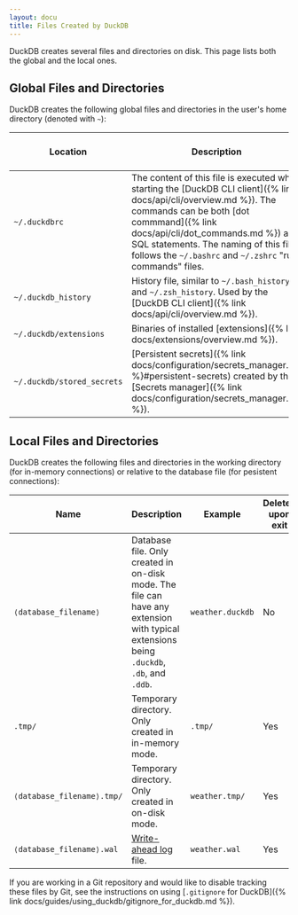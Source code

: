 ```yaml
---
layout: docu
title: Files Created by DuckDB
---
```


DuckDB creates several files and directories on disk. This page lists both the global and the local ones.

## Global Files and Directories

DuckDB creates the following global files and directories in the user's home directory (denoted with `~`):

| Location | Description | Shared between versions | Shared between clients |
|-------|-------------------|--|--|
| `~/.duckdbrc` | The content of this file is executed when starting the [DuckDB CLI client]({% link docs/api/cli/overview.md %}). The commands can be both [dot commmand]({% link docs/api/cli/dot_commands.md %}) and SQL statements. The naming of this file follows the `~/.bashrc` and `~/.zshrc` "run commands" files. | Yes | Only used by CLI |
| `~/.duckdb_history` | History file, similar to `~/.bash_history` and `~/.zsh_history`. Used by the [DuckDB CLI client]({% link docs/api/cli/overview.md %}). | Yes | Only used by CLI |
| `~/.duckdb/extensions` | Binaries of installed [extensions]({% link docs/extensions/overview.md %}). | No | Yes |
| `~/.duckdb/stored_secrets` | [Persistent secrets]({% link docs/configuration/secrets_manager.md %}#persistent-secrets) created by the [Secrets manager]({% link docs/configuration/secrets_manager.md %}). | Yes | Yes |

## Local Files and Directories

DuckDB creates the following files and directories in the working directory (for in-memory connections) or relative to the database file (for pesistent connections):

| Name | Description | Example | Deleted upon exit |
|-------|-------------------|---|--|
| `⟨database_filename⟩` | Database file. Only created in on-disk mode. The file can have any extension with typical extensions being `.duckdb`, `.db`, and `.ddb`. | `weather.duckdb` |  No |
| `.tmp/` | Temporary directory. Only created in in-memory mode. | `.tmp/` | Yes |
| `⟨database_filename⟩.tmp/` | Temporary directory. Only created in on-disk mode. | `weather.tmp/` | Yes |
| `⟨database_filename⟩.wal` | [Write-ahead log](https://en.wikipedia.org/wiki/Write-ahead_logging) file. | `weather.wal` | Yes |

If you are working in a Git repository and would like to disable tracking these files by Git,
see the instructions on using [`.gitignore` for DuckDB]({% link docs/guides/using_duckdb/gitignore_for_duckdb.md %}).
